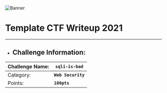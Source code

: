    <br> ![Banner](https://media.giphy.com/media/rgvhPWhCzT2DEeKmkO/giphy.gif?cid=790b76117afae56240a0a968b60c6eebe6cd664672a6c895&rid=giphy.gif&ct=g)
   
# Template CTF Writeup 2021
----

- ## Challenge Information:

| Challenge Name: | **`sqli-is-bad`** |
| -----------     | ----------- |
| Category:       | **`Web Security`** |
| Points:         | **`100pts`**
<!-- The author is optional -->
<!--| Author:         | **`0xRar`**-->

